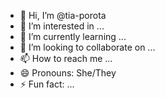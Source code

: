 - 👋 Hi, I’m @tia-porota
- 👀 I’m interested in ...
- 🌱 I’m currently learning ...
- 💞️ I’m looking to collaborate on ...
- 📫 How to reach me ...
- 😄 Pronouns: She/They
- ⚡ Fun fact: ...

<!---
tia-porota/tia-porota is a ✨ special ✨ repository because its `README.md` (this file) appears on your GitHub profile.
You can click the Preview link to take a look at your changes.
--->
